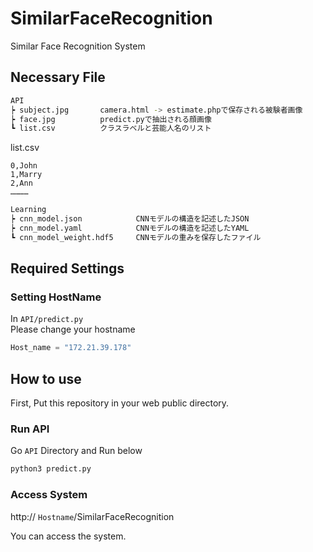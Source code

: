 # SimilarFaceRecognition
Similar Face Recognition System

## Necessary File
```bash
API
┝ subject.jpg       camera.html -> estimate.phpで保存される被験者画像
┝ face.jpg          predict.pyで抽出される顔画像
┗ list.csv          クラスラベルと芸能人名のリスト
```

list.csv
```csv
0,John
1,Marry
2,Ann
…………
```

```bash
Learning
┝ cnn_model.json            CNNモデルの構造を記述したJSON
┝ cnn_model.yaml            CNNモデルの構造を記述したYAML
┗ cnn_model_weight.hdf5     CNNモデルの重みを保存したファイル
```
## Required Settings
### Setting HostName

In `API/predict.py`  
Please change your hostname

```py
Host_name = "172.21.39.178"
```

## How to use

First, Put this repository in your web public directory.

### Run API
Go `API` Directory and Run below

```bash
python3 predict.py
```

### Access System
http:// `Hostname`/SimilarFaceRecognition

You can access the system.
